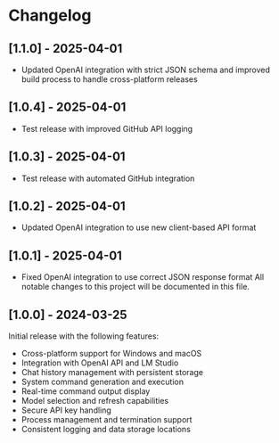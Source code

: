 # Changelog


## [1.1.0] - 2025-04-01

- Updated OpenAI integration with strict JSON schema and improved build process to handle cross-platform releases

## [1.0.4] - 2025-04-01

- Test release with improved GitHub API logging

## [1.0.3] - 2025-04-01

- Test release with automated GitHub integration

## [1.0.2] - 2025-04-01

- Updated OpenAI integration to use new client-based API format

## [1.0.1] - 2025-04-01

- Fixed OpenAI integration to use correct JSON response format
All notable changes to this project will be documented in this file.

## [1.0.0] - 2024-03-25

Initial release with the following features:

- Cross-platform support for Windows and macOS
- Integration with OpenAI API and LM Studio
- Chat history management with persistent storage
- System command generation and execution
- Real-time command output display
- Model selection and refresh capabilities
- Secure API key handling
- Process management and termination support
- Consistent logging and data storage locations 